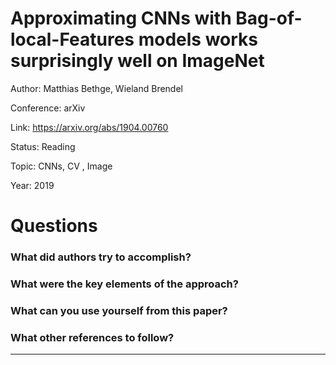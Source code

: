 # Approximating CNNs with Bag-of-local-Features models works surprisingly well on ImageNet
Author: Matthias Bethge, Wieland Brendel

Conference: arXiv

Link: https://arxiv.org/abs/1904.00760

Status: Reading

Topic: CNNs, CV , Image 

Year: 2019

# Questions

### What did authors try to accomplish?

### What were the key elements of the approach?

### What can you use yourself from this paper?

### What other references to follow?

---